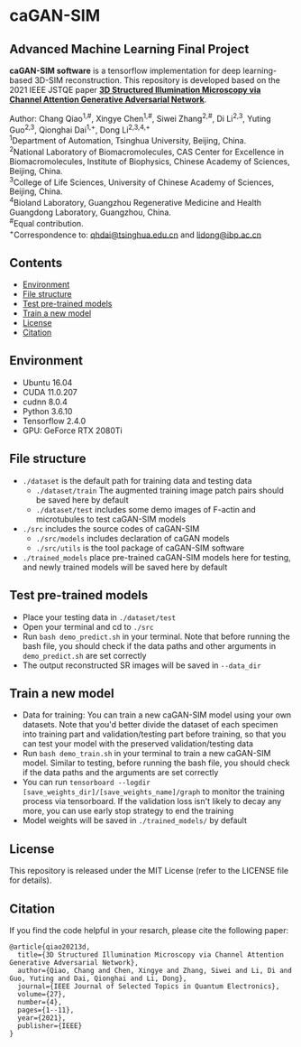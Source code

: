 # caGAN-SIM

## Advanced Machine Learning Final Project

**caGAN-SIM software** is a tensorflow implementation for deep learning-based 3D-SIM reconstruction. This repository is developed based on the 2021 IEEE JSTQE paper [**3D Structured Illumination Microscopy via Channel Attention Generative Adversarial Network**](https://doi.org/10.1109/JSTQE.2021.3060762).<br>

Author: Chang Qiao<sup>1,#</sup>, Xingye Chen<sup>1,#</sup>, Siwei Zhang<sup>2,#</sup>, Di Li<sup>2,3</sup>, Yuting Guo<sup>2,3</sup>, Qionghai Dai<sup>1,+</sup>, Dong Li<sup>2,3,4,+</sup><br>
<sup>1</sup>Department of Automation, Tsinghua University, Beijing, China.<br>
<sup>2</sup>National Laboratory of Biomacromolecules, CAS Center for Excellence in Biomacromolecules, Institute of Biophysics, Chinese Academy of Sciences, Beijing, China.<br>
<sup>3</sup>College of Life Sciences, University of Chinese Academy of Sciences, Beijing, China.<br>
<sup>4</sup>Bioland Laboratory, Guangzhou Regenerative Medicine and Health Guangdong Laboratory, Guangzhou, China.<br>
<sup>#</sup>Equal contribution.  
<sup>+</sup>Correspondence to: qhdai@tsinghua.edu.cn and lidong@ibp.ac.cn

## Contents
- [Environment](#environment)
- [File structure](#file-structure)
- [Test pre-trained models](#test-pre-trained-models)
- [Train a new model](#train-a-new-model)
- [License](#License)
- [Citation](#citation)

## Environment
- Ubuntu 16.04
- CUDA 11.0.207
- cudnn 8.0.4
- Python 3.6.10
- Tensorflow 2.4.0
- GPU: GeForce RTX 2080Ti

## File structure
- `./dataset` is the default path for training data and testing data
    - `./dataset/train` The augmented training image patch pairs should be saved here by default
    - `./dataset/test` includes some demo images of F-actin and microtubules to test caGAN-SIM models
- `./src` includes the source codes of caGAN-SIM
	- `./src/models` includes declaration of caGAN models
	- `./src/utils` is the tool package of caGAN-SIM software
- `./trained_models` place pre-trained caGAN-SIM models here for testing, and newly trained models will be saved here by default

## Test pre-trained models
- Place your testing data in `./dataset/test`
- Open your terminal and cd to `./src`
- Run `bash demo_predict.sh` in your terminal. Note that before running the bash file, you should check if the data paths and other arguments in `demo_predict.sh` are set correctly
- The output reconstructed SR images will be saved in `--data_dir`

## Train a new model
- Data for training: You can train a new caGAN-SIM model using your own datasets. Note that you'd better divide the dataset of each specimen into training part and validation/testing part before training, so that you can test your model with the preserved validation/testing data
- Run `bash demo_train.sh` in your terminal to train a new caGAN-SIM model. Similar to testing, before running the bash file, you should check if the data paths and the arguments are set correctly
- You can run `tensorboard --logdir [save_weights_dir]/[save_weights_name]/graph` to monitor the training process via tensorboard. If the validation loss isn't likely to decay any more, you can use early stop strategy to end the training
- Model weights will be saved in `./trained_models/` by default

## License
This repository is released under the MIT License (refer to the LICENSE file for details).

## Citation
If you find the code helpful in your resarch, please cite the following paper:
```
@article{qiao20213d,
  title={3D Structured Illumination Microscopy via Channel Attention Generative Adversarial Network},
  author={Qiao, Chang and Chen, Xingye and Zhang, Siwei and Li, Di and Guo, Yuting and Dai, Qionghai and Li, Dong},
  journal={IEEE Journal of Selected Topics in Quantum Electronics},
  volume={27},
  number={4},
  pages={1--11},
  year={2021},
  publisher={IEEE}
}
```
